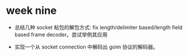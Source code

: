 # week nine

+ 总结几种 socket 粘包的解包方式: fix length/delimiter based/length field based frame decoder。尝试举例其应用


+ 实现一个从 socket connection 中解码出 goim 协议的解码器。
